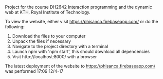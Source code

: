 Project for the course DH2642 Interaction programming and the dynamic web at KTH, Royal Institute of Technology.

To view the website, either visit https://phisanca.firebaseapp.com/ or do the following:

1. Download the files to your computer
2. Unpack the files if necessary
3. Navigate to the project directory with a terminal
4. Launch npm with 'npm start', this should download all depencencies
5. Visit http://localhost:8000/ with a browser

The latest deployment of the website to https://phisanca.firebaseapp.com/ was performed 17:09 12/4-17

